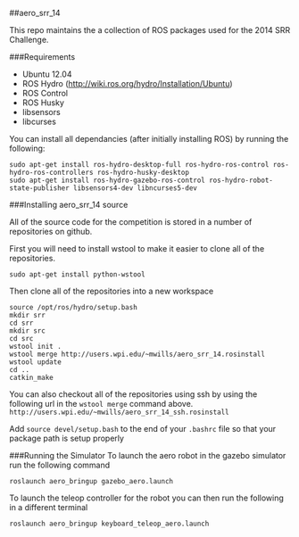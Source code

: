 ##aero_srr_14

This repo maintains the a collection of ROS packages used for the 2014 SRR Challenge.

###Requirements
* Ubuntu 12.04
* ROS Hydro (http://wiki.ros.org/hydro/Installation/Ubuntu)
* ROS Control
* ROS Husky
* libsensors
* libcurses

You can install all dependancies (after initially installing ROS) by running the following:
```
sudo apt-get install ros-hydro-desktop-full ros-hydro-ros-control ros-hydro-ros-controllers ros-hydro-husky-desktop
sudo apt-get install ros-hydro-gazebo-ros-control ros-hydro-robot-state-publisher libsensors4-dev libncurses5-dev
```

###Installing aero_srr_14 source

All of the source code for the competition is stored in a number of repositories on github.


First you will need to install wstool to make it easier to clone all of the repositories.
```
sudo apt-get install python-wstool
```

Then clone all of the repositories into a new workspace
```
source /opt/ros/hydro/setup.bash
mkdir srr
cd srr
mkdir src
cd src
wstool init .
wstool merge http://users.wpi.edu/~mwills/aero_srr_14.rosinstall
wstool update
cd ..
catkin_make
```
You can also checkout all of the repositories using ssh by using the following url in the ```wstool merge``` command above. ```http://users.wpi.edu/~mwills/aero_srr_14_ssh.rosinstall```

Add ```source devel/setup.bash``` to the end of your ```.bashrc``` file so that your package path is setup properly

###Running the Simulator
To launch the aero robot in the gazebo simulator run the following command
```
roslaunch aero_bringup gazebo_aero.launch
```

To launch the teleop controller for the robot you can then run the following in a different terminal
```
roslaunch aero_bringup keyboard_teleop_aero.launch
```

